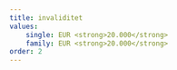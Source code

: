 ```yaml
---
title: invaliditet
values: 
    single: EUR <strong>20.000</strong>
    family: EUR <strong>20.000</strong>
order: 2
---
```

